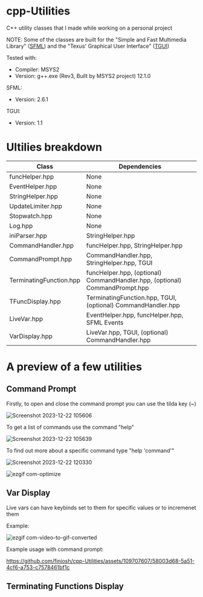 # cpp-Utilities
C++ utility classes that I made while working on a personal project

NOTE: Some of the classes are built for the "Simple and Fast Multimedia Library" ([SFML](https://www.sfml-dev.org/index.php)) and the "Texus' Graphical User Interface" ([TGUI](https://tgui.eu/))

Tested with: 
  - Compiler: MSYS2
  - Version: g++.exe (Rev3, Built by MSYS2 project) 12.1.0

SFML:
  - Version: 2.6.1

TGUI:
  - Version: 1.1

# Ultilies breakdown
| Class | Dependencies |
| --- | --- |
| funcHelper.hpp | None |
| EventHelper.hpp | None |
| StringHelper.hpp | None |
| UpdateLimiter.hpp | None |
| Stopwatch.hpp | None |
| Log.hpp | None |
| iniParser.hpp | StringHelper.hpp |
| CommandHandler.hpp | funcHelper.hpp, StringHelper.hpp |
| CommandPrompt.hpp | CommandHandler.hpp, StringHelper.hpp, TGUI |
| TerminatingFunction.hpp | funcHelper.hpp, (optional) CommandHandler.hpp, (optional) CommandPrompt.hpp |
| TFuncDisplay.hpp | TerminatingFunction.hpp, TGUI, (optional) CommandHandler.hpp |
| LiveVar.hpp | EventHelper.hpp, funcHelper.hpp, SFML Events |
| VarDisplay.hpp | LiveVar.hpp, TGUI, (optional) CommandHandler.hpp |

# A preview of a few utilities

## Command Prompt

Firstly, to open and close the command prompt you can use the tilda key (~)

![Screenshot 2023-12-22 105606](https://github.com/finjosh/cpp-Utilities/assets/109707607/b2e0ddac-76d3-40de-bfeb-456b96416b92)

To get a list of commands use the command "help"

![Screenshot 2023-12-22 105639](https://github.com/finjosh/cpp-Utilities/assets/109707607/74438a7b-c2be-46dc-8fc5-285086b4b321)

To find out more about a specific command type "help 'command'"

![Screenshot 2023-12-22 120330](https://github.com/finjosh/cpp-Utilities/assets/109707607/4bb83900-17a1-48e3-807f-225d1c03b468)

![ezgif com-optimize](https://github.com/finjosh/cpp-Utilities/assets/109707607/9786e255-aeed-453c-b2d4-42be619531f5)

## Var Display

Live vars can have keybinds set to them for specific values or to incremenet them

Example:

![ezgif com-video-to-gif-converted](https://github.com/finjosh/cpp-Utilities/assets/109707607/cdb428d4-5b0c-455b-911b-3e4023e45b8c)

Example usage with command prompt:

https://github.com/finjosh/cpp-Utilities/assets/109707607/58003d68-5a51-4cf6-a753-c7578461bf1c

## Terminating Functions Display



